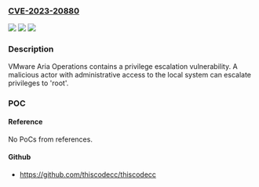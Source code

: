 ### [CVE-2023-20880](https://cve.mitre.org/cgi-bin/cvename.cgi?name=CVE-2023-20880)
![](https://img.shields.io/static/v1?label=Product&message=VMware%20Aria%20Operations%20(formerly%20vRealize%20Operations)&color=blue)
![](https://img.shields.io/static/v1?label=Version&message=VMware%20Aria%20Operations%20prior%20to%208.12%20&color=brightgreen)
![](https://img.shields.io/static/v1?label=Vulnerability&message=Local%20Privilege%20Escalation%20Vulnerability&color=brightgreen)

### Description

VMware Aria Operations contains a privilege escalation vulnerability. A malicious actor with administrative access to the local system can escalate privileges to 'root'.

### POC

#### Reference
No PoCs from references.

#### Github
- https://github.com/thiscodecc/thiscodecc

